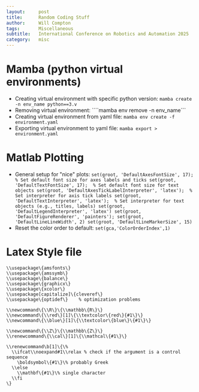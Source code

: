 ```yaml
---
layout:     post
title:      Random Coding Stuff
author:     Will Compton
tags: 		Miscellaneous
subtitle:  	International Conference on Robotics and Automation 2025
category:   misc
---
```

<!-- Start Writing Below in Markdown -->

# Mamba (python virtual environments)

- Creating virtual environment with specific python version: ```mamba create -n env_name python==3.v```
- Removing virtual environment: ````mamba env remove -n env_name```
- Creating virtual environment from yaml file: ```mamba env create -f environment.yaml```
- Exporting virtual environment to yaml file: ```mamba export > environment.yaml```

# Matlab Plotting

- General setup for "nice" plots: ```set(groot, 'DefaultAxesFontSize', 17);  % Set default font size for axes labels and ticks
set(groot, 'DefaultTextFontSize', 17);  % Set default font size for text objects
set(groot, 'DefaultAxesTickLabelInterpreter', 'latex');  % Set interpreter for axis tick labels
set(groot, 'DefaultTextInterpreter', 'latex');  % Set interpreter for text objects (e.g., titles, labels)
set(groot, 'DefaultLegendInterpreter', 'latex')
set(groot, 'DefaultFigureRenderer', 'painters');
set(groot, 'DefaultLineLineWidth', 2)
set(groot, 'DefaultLineMarkerSize', 15)```
- Reset the color order to default: `set(gca,'ColorOrderIndex',1)`

# Latex Style file
```\\usepackage\{amsmath\}
\\usepackage\{amsfonts\}
\\usepackage\{amssymb\}
\\usepackage\{balance\}
\\usepackage\{graphicx\}
\\usepackage\{xcolor\}
\\usepackage[capitalize]\{cleveref\}
\\usepackage\{optidef\}    % optimization problems

\\newcommand\{\\R\}\{\\mathbb\{R\}\}
\\newcommand\{\\red\}[1]\{\\textcolor\{red\}{#1\}\}
\\newcommand\{\\blue\}[1]\{\\textcolor\{blue\}\{#1\}\}

\\newcommand\{\\Z\}\{\\mathbb\{Z\}\}
\\renewcommand\{\\cal\}[1]\{\\mathcal\{#1\}\}

\\renewcommand\b[1]\{\%
  \\ifcat\\noexpand#1\\relax % check if the argument is a control sequence
    \boldsymbol\{#1\}\% probably Greek
  \\else
    \\mathbf\{#1\}\% single character
  \\fi
\}
```
